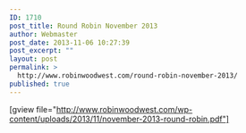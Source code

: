 ```yaml
---
ID: 1710
post_title: Round Robin November 2013
author: Webmaster
post_date: 2013-11-06 10:27:39
post_excerpt: ""
layout: post
permalink: >
  http://www.robinwoodwest.com/round-robin-november-2013/
published: true
---
```

[gview file="http://www.robinwoodwest.com/wp-content/uploads/2013/11/november-2013-round-robin.pdf"]